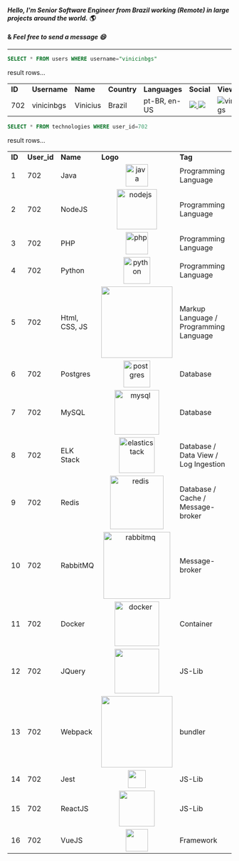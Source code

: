 #### _Hello, I'm Senior Software Engineer from Brazil working (Remote) in large projects around the world. 🌎_

#### & _Feel free to send a message 😄_

<hr />

```sql
SELECT * FROM users WHERE username="vinicinbgs"
```
result rows...
<table>
  <tr>
    <td><b>ID</b></td>
    <td><b>Username</b></td>
    <td><b>Name</b></td>
    <td><b>Country</b></td>
    <td><b>Languages</b></td>
    <td><b>Social</b></td>
    <td><b>Views</b></td>
  </tr>
  <tr>
    <td>702</td>
    <td>vinicinbgs</td>
    <td>Vinicius</td>
    <td>Brazil</td>
    <td>pt-BR, en-US</td>
    <td>
      <a target="_blank" href="https://www.linkedin.com/in/vinicius-morais-dutra-5260bb116/">
        <img src="https://img.shields.io/badge/-LinkedIn-blue?style=flat-square&logo=Linkedin&logoColor=white&link=https://www.linkedin.com/in/vinicius-morais-dutra-5260bb116/" />
      </a>
      <a target="_blank" href="https://vinicinbgs.github.io">
        <img src="https://img.shields.io/badge/blog-vinicinbgs.github.io-black" />
      </a>
    </td>
    <td><img src="https://komarev.com/ghpvc/?username=vinicinbgs" alt="vinicinbgs" /></td>
  </tr>
</table>

```sql
SELECT * FROM technologies WHERE user_id=702
```
result rows...
<table>
  <tr>
    <td><b>ID</b></td>
    <td><b>User_id</b></td>
    <td><b>Name</b></td>
    <td><b>Logo</b></td>
    <td><b>Tag</b></td>
  </tr>
  <tr>
    <td>1</td>
    <td>702</td>
    <td>Java</td>
    <td align="center"><img width="50px" alt="java" align="center" src="https://user-images.githubusercontent.com/16025055/139122887-baa9f42d-68da-4e0f-ba95-7b74fcb9fd5a.png" /></td>
    <td>Programming Language</td>
  </tr>
  <tr>
    <td>2</td>
    <td>702</td>
    <td>NodeJS</td>
    <td align="center"><img width="90px" alt="nodejs" align="center" src="https://user-images.githubusercontent.com/16025055/139132848-8d848b2d-969f-4b11-b3c2-2f906acfb71f.png" /></td>
    <td>Programming Language</td>
  </tr>
  <tr>
    <td>3</td>
    <td>702</td>
    <td>PHP</td>
    <td align="center"><img width="50px" alt="php" align="center" src="https://user-images.githubusercontent.com/16025055/139123378-2c7474d5-aca1-4e06-b11c-c4bf85e3d72b.png" /></td>
    <td>Programming Language</td>
  </tr>
  <tr>
    <td>4</td>
    <td>702</td>
    <td>Python</td>
    <td align="center"><img width="60px" alt="python" align="center" src="https://user-images.githubusercontent.com/16025055/139132018-c16f4ca2-d657-4efc-9b9d-8076f18ecd1b.png" /></td>
    <td>Programming Language</td>
  </tr>
  <tr>
    <td>5</td>
    <td>702</td>
    <td>Html, CSS, JS</td>
    <td align="center"><img width="160px" align="center" src="https://user-images.githubusercontent.com/16025055/139131813-558065a1-20a7-400d-979e-846e06698dad.png" /></td>
    <td>Markup Language / Programming Language</td>
  </tr>
  <tr>
    <td>6</td>
    <td>702</td>
    <td>Postgres</td>
    <td align="center"><img width="60px" alt="postgres" align="center" src="https://user-images.githubusercontent.com/16025055/139492456-c2da2201-7179-4e65-bdf9-b45b7f1f9787.png" /></td>
    <td>Database</td>
  </tr>
  <tr>
    <td>7</td>
    <td>702</td>
    <td>MySQL</td>
    <td align="center"><img width="100px" alt="mysql" align="center" src="https://user-images.githubusercontent.com/16025055/139133358-7bd4d895-a9d4-413e-8b5a-2067ae040402.png" /> </td>
    <td>Database</td>
  </tr>
  <tr>
    <td>8</td>
    <td>702</td>
    <td>ELK Stack</td>
    <td align="center"><img width="80px" alt="elasticstack" align="center" src="https://user-images.githubusercontent.com/16025055/139135149-860aae88-3929-4952-82df-179945307fc0.png" /></td>
    <td>Database / Data View / Log Ingestion</td>
  </tr>
  <tr>
    <td>9</td>
    <td>702</td>
    <td>Redis</td>
    <td align="center"><img width="120px" alt="redis" align="center" src="https://user-images.githubusercontent.com/16025055/139133523-6e14a701-41a8-49f5-9470-e97c787147bb.png" /></td>
    <td>Database / Cache / Message-broker</td>
  </tr>
   <tr>
    <td>10</td>
    <td>702</td>
    <td>RabbitMQ</td>
    <td align="center"><img width="150px" alt="rabbitmq" align="center" src="https://user-images.githubusercontent.com/16025055/139491352-4590dfac-d22d-4acd-9e8b-7602915a81a1.png" /></td>
    <td>Message-broker</td>
  </tr>
  <tr>
    <td>11</td>
    <td>702</td>
    <td>Docker</td>
    <td align="center"><img width="100px" alt="docker"  src="https://user-images.githubusercontent.com/16025055/139491527-7b4623bb-0f37-4d3f-9104-23209569bf85.png" /></td>
    <td>Container</td>
  </tr>
  <tr>
    <td>12</td>
    <td>702</td>
    <td>JQuery</td>
    <td align="center"><img width="100px" align="center" src="https://user-images.githubusercontent.com/16025055/139132472-48df6f58-e8b5-426a-ad87-b7d78490fe1b.png" /></td>
    <td>JS-Lib</td>
  </tr>
  <tr>
    <td>13</td>
    <td>702</td>
    <td>Webpack</td>
    <td align="center"><img width="160px" align="center" src="https://user-images.githubusercontent.com/16025055/139493537-115b839e-cfc7-442d-839c-cbba95399218.png" /></td>
    <td>bundler</td>
  </tr>
  <tr>
    <td>14</td>
    <td>702</td>
    <td>Jest</td>
    <td align="center"><img width="40px" align="center" src="https://user-images.githubusercontent.com/16025055/139491834-14965246-88aa-4f9b-b153-a19819d34b25.png" /></td>
    <td>JS-Lib</td>
  </tr>
  <tr>
    <td>15</td>
    <td>702</td>
    <td>ReactJS</td>
    <td align="center"><img width="80px" align="center" src="https://user-images.githubusercontent.com/16025055/139132201-2b5787c7-eaad-464d-88e5-05a940569267.png" /></td>
    <td>JS-Lib</td>
  </tr>
  <tr>
    <td>16</td>
    <td>702</td>
    <td>VueJS</td>
    <td align="center"><img width="50px" align="center" src="https://user-images.githubusercontent.com/16025055/139132339-703370a5-3f4e-4482-8e8f-4e3df4517988.png" /></td>
    <td>Framework</td>
  </tr>
  
</table>
